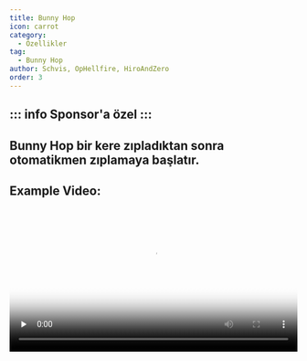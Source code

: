 ```yaml
---
title: Bunny Hop
icon: carrot
category:
  - Özellikler
tag:
  - Bunny Hop
author: Schvis, OpHellfire, HiroAndZero
order: 3
---
```


::: info Sponsor'a özel
:::
---
## Bunny Hop bir kere zıpladıktan sonra otomatikmen zıplamaya başlatır.

## Example Video:

<video controls preload="none" width="100%" poster="https://nextcloud.atruicardona.xyz/s/5NYq9Rcf7852oJD/preview"><source src="https://nextcloud.atruicardona.xyz/s/5NYq9Rcf7852oJD/download" type="video/mp4"></video>

